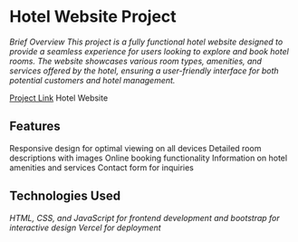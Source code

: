 # Hotel Website Project
*Brief Overview
This project is a fully functional hotel website designed to provide a seamless experience for users looking to explore and book hotel rooms. The website showcases various room types, amenities, and services offered by the hotel, ensuring a user-friendly interface for both potential customers and hotel management.*

[Project Link](https://prince-viraj-hotel-project.vercel.app/)
Hotel Website

## Features
Responsive design for optimal viewing on all devices
Detailed room descriptions with images
Online booking functionality
Information on hotel amenities and services
Contact form for inquiries

## Technologies Used
*HTML, CSS, and JavaScript for frontend development and bootstrap for interactive design
Vercel for deployment*
